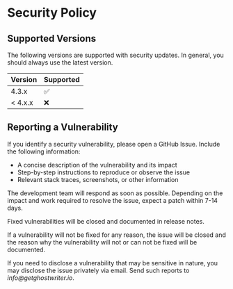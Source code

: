 # Security Policy

## Supported Versions

The following versions are supported with security updates. In general, you should always use the latest version.

| Version | Supported          |
| ------- | ------------------ |
| 4.3.x   | :white_check_mark: |
| < 4.x.x | :x:                |

## Reporting a Vulnerability

If you identify a security vulnerability, please open a GitHub Issue. Include the following information:

* A concise description of the vulnerability and its impact
* Step-by-step instructions to reproduce or observe the issue
* Relevant stack traces, screenshots, or other information

The development team will respond as soon as possible. Depending on the impact and work required to resolve the issue, expect a patch within 7-14 days.

Fixed vulnerabilities will be closed and documented in release notes.

If a vulnerability will not be fixed for any reason, the issue will be closed and the reason why the vulnerability will not or can not be fixed will be documented.

If you need to disclose a vulnerability that may be sensitive in nature, you may disclose the issue privately via email. Send such reports to _info@getghostwriter.io_.

